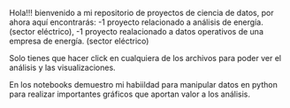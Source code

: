 Hola!!! bienvenido a mi repositorio de proyectos de ciencia de datos, por ahora aquí encontrarás: 
-1 proyecto relacionado a análisis de energía. (sector eléctrico), 
-1 proyecto realacionado a datos operativos de una empresa de energía. (sector eléctrico)

Solo tienes que hacer click en cualquiera de los archivos para poder ver el análisis y las visualizaciones.

En los notebooks demuestro mi habiildad para manipular datos en python para realizar importantes gráficos que aportan valor a los análisis.
